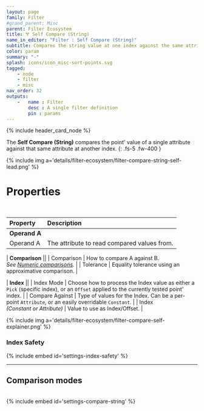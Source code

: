 ```yaml
---
layout: page
family: Filter
#grand_parent: Misc
parent: Filter Ecosystem
title: 🝖 Self Compare (String)
name_in_editor: "Filter : Self Compare (String)"
subtitle: Compares the string value at one index against the same attribute at another index.
color: param
summary: "-"
splash: icons/icon_misc-sort-points.svg
tagged: 
    - node
    - filter
    - misc
nav_order: 32
outputs:
    -   name : Filter
        desc : A single filter definition
        pin : params
---
```


{% include header_card_node %}

The **Self Compare (String)** compares the point' value of a single attribute against that same attribute at another index.
{: .fs-5 .fw-400 } 

{% include img a='details/filter-ecosystem/filter-compare-string-self-lead.png' %}

# Properties
<br>

| Property       | Description          |
|:-------------|:------------------|
| **Operand A**          ||
| Operand A          | The attribute to read compared values from. |

| **Comparison**          ||
| Comparison | How to compare A against B.<br>*See [Numeric comparisons](/PCGExtendedToolkit/doc-general/comparisons.html#string-comparisons).* |
| Tolerance | Equality tolerance using an approximative comparison. |

| **Index**          ||
| Index Mode          | Choose how to process the Index value as either a `Pick` (specific index), or an `Offset` applied to the currently tested point' index. |
| Compare Against | Type of values for the Index. Can be a per-point `Attribute`, or an easily overridable `Constant`. |
| Index <br>*(Constant or Attribute)* | Value to use as Index/Offset. |

{% include img a='details/filter-ecosystem/filter-compare-self-explainer.png' %}

### Index Safety
{% include embed id='settings-index-safety' %}

---
## Comparison modes
<br>
{% include embed id='settings-compare-string' %}